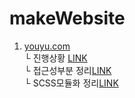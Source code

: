 # makeWebsite

1. [youyu.com](youyu.com)<br>
    └ 진행상황 [LINK](youyu.com/work.md)<br>
    └ 접근성부분 정리[LINK](youyu.com/ACCESSIBILITY.md)<br>
    └ SCSS모듈화 정리[LINK](youyu.com/SCSS_VIEW_MODULES.md)<br>
    
    